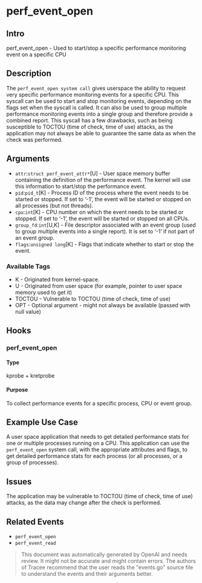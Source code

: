 
# perf_event_open

## Intro
perf_event_open - Used to start/stop a specific performance monitoring event on a specific CPU

## Description
The `perf_event_open system call` gives userspace the ability to request very specific performance monitoring events for a specific CPU. This syscall can be used to start and stop monitoring events, depending on the flags set when the syscall is called. It can also be used to group multiple performance monitoring events into a single group and therefore provide a combined report. This syscall has a few drawbacks, such as being susceptible to TOCTOU (time of check, time of use) attacks, as the application may not always be able to guarantee the same data as when the check was performed.

## Arguments
* `attr`:`struct perf_event_attr*`[U] - User space memory buffer containing the definition of the performance event. The kernel will use this information to start/stop the performance event.
* `pid`:`pid_t`[K] - Process ID of the process where the event needs to be started or stopped. If set to ‘-1’, the event will be started or stopped on all processes (but not threads).
* `cpu`:`int`[K] - CPU number on which the event needs to be started or stopped. If set to ‘-1’, the event will be started or stopped on all CPUs.
* `group_fd`:`int`[U,K] - File descriptor associated with an event group (used to group multiple events into a single report). It is set to ‘-1’ if not part of an event group.
* `flags`:`unsigned long`[K] - Flags that indicate whether to start or stop the event.

### Available Tags
* K - Originated from kernel-space.
* U - Originated from user space (for example, pointer to user space memory used to get it)
* TOCTOU - Vulnerable to TOCTOU (time of check, time of use)
* OPT - Optional argument - might not always be available (passed with null value)

## Hooks
### perf_event_open
#### Type
kprobe + kretprobe
#### Purpose
To collect performance events for a specific process, CPU or event group.

## Example Use Case
A user space application that needs to get detailed performance stats for one or multiple processes running on a CPU. This application can use the `perf_event_open` system call, with the appropriate attributes and flags, to get detailed performance stats for each process (or all processes, or a group of processes).

## Issues
The application may be vulnerable to TOCTOU (time of check, time of use) attacks, as the data may change after the check is performed.

## Related Events
* `perf_event_open`
* `perf_event_read`

> This document was automatically generated by OpenAI and needs review. It might
> not be accurate and might contain errors. The authors of Tracee recommend that
> the user reads the "events.go" source file to understand the events and their
> arguments better.
